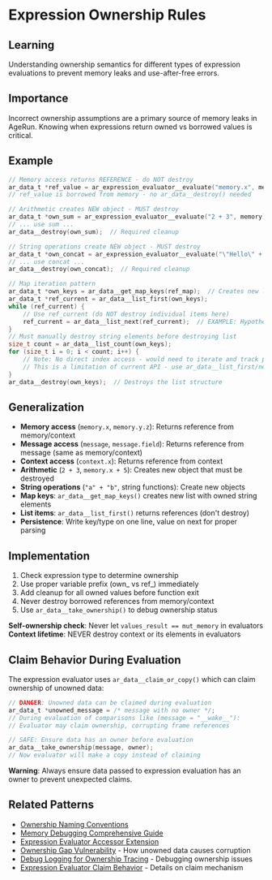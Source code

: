 # Expression Ownership Rules

## Learning
Understanding ownership semantics for different types of expression evaluations to prevent memory leaks and use-after-free errors.

## Importance
Incorrect ownership assumptions are a primary source of memory leaks in AgeRun. Knowing when expressions return owned vs borrowed values is critical.

## Example
```c
// Memory access returns REFERENCE - do NOT destroy
ar_data_t *ref_value = ar_expression_evaluator__evaluate("memory.x", memory);
// ref_value is borrowed from memory - no ar_data__destroy() needed

// Arithmetic creates NEW object - MUST destroy
ar_data_t *own_sum = ar_expression_evaluator__evaluate("2 + 3", memory);
// ... use sum ...
ar_data__destroy(own_sum);  // Required cleanup

// String operations create NEW object - MUST destroy  
ar_data_t *own_concat = ar_expression_evaluator__evaluate("\"Hello\" + \" World\"", memory);
// ... use concat ...
ar_data__destroy(own_concat);  // Required cleanup

// Map iteration pattern
ar_data_t *own_keys = ar_data__get_map_keys(ref_map);  // Creates new list
ar_data_t *ref_current = ar_data__list_first(own_keys);
while (ref_current) {
    // Use ref_current (do NOT destroy individual items here)
    ref_current = ar_data__list_next(ref_current);  // EXAMPLE: Hypothetical iteration
}
// Must manually destroy string elements before destroying list
size_t count = ar_data__list_count(own_keys);
for (size_t i = 0; i < count; i++) {
    // Note: No direct index access - would need to iterate and track position
    // This is a limitation of current API - use ar_data__list_first/next pattern instead
}
ar_data__destroy(own_keys);  // Destroys the list structure
```

## Generalization
- **Memory access** (`memory.x`, `memory.y.z`): Returns reference from memory/context
- **Message access** (`message`, `message.field`): Returns reference from message (same as memory/context)
- **Context access** (`context.x`): Returns reference from context
- **Arithmetic** (`2 + 3`, `memory.x + 5`): Creates new object that must be destroyed
- **String operations** (`"a" + "b"`, string functions): Create new objects
- **Map keys**: `ar_data__get_map_keys()` creates new list with owned string elements
- **List items**: `ar_data__list_first()` returns references (don't destroy)
- **Persistence**: Write key/type on one line, value on next for proper parsing

## Implementation
1. Check expression type to determine ownership
2. Use proper variable prefix (own_ vs ref_) immediately
3. Add cleanup for all owned values before function exit
4. Never destroy borrowed references from memory/context
5. Use `ar_data__take_ownership()` to debug ownership status

**Self-ownership check**: Never let `values_result == mut_memory` in evaluators
**Context lifetime**: NEVER destroy context or its elements in evaluators

## Claim Behavior During Evaluation

The expression evaluator uses `ar_data__claim_or_copy()` which can claim ownership of unowned data:

```c
// DANGER: Unowned data can be claimed during evaluation
ar_data_t *unowned_message = /* message with no owner */;
// During evaluation of comparisons like (message = "__wake__"):
// Evaluator may claim ownership, corrupting frame references

// SAFE: Ensure data has an owner before evaluation
ar_data__take_ownership(message, owner);
// Now evaluator will make a copy instead of claiming
```

**Warning**: Always ensure data passed to expression evaluation has an owner to prevent unexpected claims.

## Related Patterns
- [Ownership Naming Conventions](ownership-naming-conventions.md)
- [Memory Debugging Comprehensive Guide](memory-debugging-comprehensive-guide.md)
- [Expression Evaluator Accessor Extension](expression-evaluator-accessor-extension.md)
- [Ownership Gap Vulnerability](ownership-gap-vulnerability.md) - How unowned data causes corruption
- [Debug Logging for Ownership Tracing](debug-logging-ownership-tracing.md) - Debugging ownership issues
- [Expression Evaluator Claim Behavior](expression-evaluator-claim-behavior.md) - Details on claim mechanism